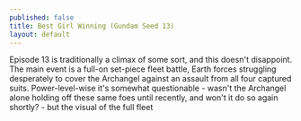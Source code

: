 ```yaml
---
published: false
title: Best Girl Winning (Gundam Seed 13)
layout: default
---
```


Episode 13 is traditionally a climax of some sort, and this doesn't disappoint. The main event is a full-on set-piece fleet battle, Earth forces struggling desperately to cover the Archangel against an assault from all four captured suits. Power-level-wise it's somewhat questionable - wasn't the Archangel alone holding off these same foes until recently, and won't it do so again shortly? - but the visual of the full fleet